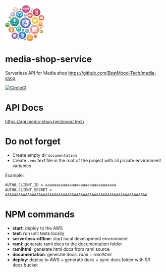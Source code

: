 <img src="https://github.com/BestMood-Tech/media-shop/blob/master/src/assets/BMT.png" alt="alt text" width="25%">

# media-shop-service
Serverless API for Media shop https://github.com/BestMood-Tech/media-shop

[![CircleCI](https://circleci.com/gh/BestMood-Tech/media-shop-service.svg?style=svg)](https://circleci.com/gh/BestMood-Tech/media-shop-service)

# API Docs
https://api.media-shop.bestmood.tech

# Do not forget

- Create empty dir `documentation`
- Create `.env` text file in the root of the project with all private environment variables

Example: 

```
AUTH0_CLIENT_ID = aaaaaaaaaaaaaaaaaaaaaaaaaaaaaaaa
AUTH0_CLIENT_SECRET = AAAAAAAAAAAAAAAAAAAAAAAAAAAAAAAAAAAAAAAAAAAAAAAAAAAAAAAAAAAAAAAA
``` 

# NPM commands

- **start**: deploy to the AWS
- **test**: run unit tests locally
- **serverless-offline**: start local development environment
- **raml**: generate raml docs to the documentation folder
- **ramlhtml**: generate html docs from raml source
- **documentation**: generate docs. *raml* + *ramlhtml*
- **deploy**: deploy to AWS + generate docs + sync docs folder with S3 docs bucket

